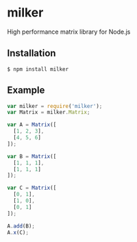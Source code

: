 # milker
High performance matrix library for Node.js

## Installation
    $ npm install milker

## Example

```js
var milker = require('milker');
var Matrix = milker.Matrix;

var A = Matrix([
  [1, 2, 3],
  [4, 5, 6]
]);

var B = Matrix([
  [1, 1, 1],
  [1, 1, 1]
]);

var C = Matrix([
  [0, 1],
  [1, 0],
  [0, 1]
]);

A.add(B);
A.x(C); 
```
